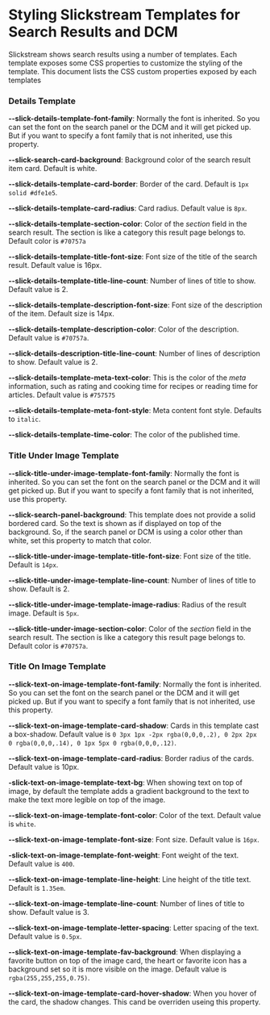 # Styling Slickstream Templates for Search Results and DCM

Slickstream shows search results using a number of templates. Each template exposes some CSS properties to customize the styling of the template. This document lists the CSS custom properties exposed by each templates

### Details Template

**--slick-details-template-font-family**: Normally the font is inherited. So you can set the font on the search panel or the DCM and it will get picked up. But if you want to specify a font family that is not inherited, use this property. 

**--slick-search-card-background**: Background color of the search result item card. Default is white. 

**--slick-details-template-card-border**: Border of the card. Default is `1px solid #dfe1e5`.

**--slick-details-template-card-radius**: Card radius. Default value is `8px`.

**--slick-details-template-section-color**: Color of the *section* field in the search result. The section is like a category this result page belongs to. Default color is `#70757a`

**--slick-details-template-title-font-size**: Font size of the title of the search result. Default value is 16px.

**--slick-details-template-title-line-count**: Number of lines of title to show. Default value is 2.

**--slick-details-template-description-font-size**: Font size of the description of the item. Default size is 14px.

**--slick-details-template-description-color**: Color of the description. Default value is `#70757a`.

**--slick-details-description-title-line-count**: Number of lines of description to show. Default value is 2.

**--slick-details-template-meta-text-color**: This is the color of the *meta* information, such as rating and cooking time for recipes or reading time for articles. Default value is `#757575`

**--slick-details-template-meta-font-style**: Meta content font style. Defaults to `italic`.

**--slick-details-template-time-color**: The color of the published time.

### Title Under Image Template

**--slick-title-under-image-template-font-family**:  Normally the font is inherited. So you can set the font on the search panel or the DCM and it will get picked up. But if you want to specify a font family that is not inherited, use this property. 

**--slick-search-panel-background**: This template does not provide a solid bordered card. So the text is shown as if displayed on top of the background. So, if the search panel or DCM is using a color other than white, set this property to match that color. 

**--slick-title-under-image-template-title-font-size**: Font size of the title. Default is `14px`.

**--slick-title-under-image-template-line-count**: Number of lines of title to show. Default is 2.

**--slick-title-under-image-template-image-radius**: Radius of the result image. Default is `5px`.

**--slick-title-under-image-section-color**: Color of the *section* field in the search result. The section is like a category this result page belongs to. Default color is `#70757a`.


### Title On Image Template

**--slick-text-on-image-template-font-family**: Normally the font is inherited. So you can set the font on the search panel or the DCM and it will get picked up. But if you want to specify a font family that is not inherited, use this property. 

**--slick-text-on-image-template-card-shadow**: Cards in this template cast a box-shadow. Default value is `0 3px 1px -2px rgba(0,0,0,.2), 0 2px 2px 0 rgba(0,0,0,.14), 0 1px 5px 0 rgba(0,0,0,.12)`.

**--slick-text-on-image-template-card-radius**: Border radius of the cards. Default value is 10px.

**-slick-text-on-image-template-text-bg**: When showing text on top of image, by default the template adds a gradient background to the text to make the text more legible on top of the image. 

**--slick-text-on-image-template-font-color**: Color of the text. Default value is `white`.

**--slick-text-on-image-template-font-size**: Font size. Default value is `16px`.

**-slick-text-on-image-template-font-weight**: Font weight of the text. Default value is `400`.

**--slick-text-on-image-template-line-height**: Line height of the title text. Default is `1.35em`.

**--slick-text-on-image-template-line-count**: Number of lines of title to show. Default value is 3. 

**--slick-text-on-image-template-letter-spacing**: Letter spacing of the text. Default value is `0.5px`.

**--slick-text-on-image-template-fav-background**: When displaying a favorite button on top of the image card, the heart or favorite icon has a background set so it is more visible on the image. Default value is `rgba(255,255,255,0.75)`.

**--slick-text-on-image-template-card-hover-shadow**: When you hover of the card, the shadow changes. This cand be overriden useing this property.

